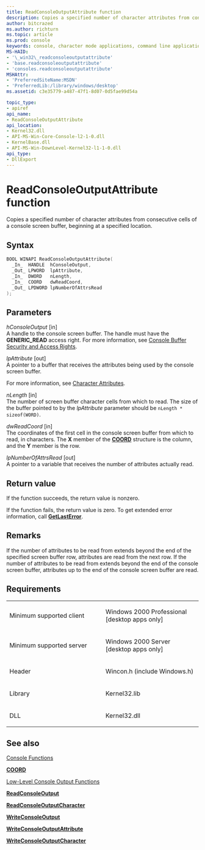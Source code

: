 ```yaml
---
title: ReadConsoleOutputAttribute function
description: Copies a specified number of character attributes from consecutive cells of a console screen buffer, beginning at a specified location.
author: bitcrazed
ms.author: richturn
ms.topic: article
ms.prod: console
keywords: console, character mode applications, command line applications, terminal applications, console api
MS-HAID:
- '\_win32\_readconsoleoutputattribute'
- 'base.readconsoleoutputattribute'
- 'consoles.readconsoleoutputattribute'
MSHAttr:
- 'PreferredSiteName:MSDN'
- 'PreferredLib:/library/windows/desktop'
ms.assetid: c3e35779-a487-47f1-8d07-0d5fae99d54a

topic_type:
- apiref
api_name:
- ReadConsoleOutputAttribute
api_location:
- Kernel32.dll
- API-MS-Win-Core-Console-l2-1-0.dll
- KernelBase.dll
- API-MS-Win-DownLevel-Kernel32-l1-1-0.dll
api_type:
- DllExport
---
```


# ReadConsoleOutputAttribute function


Copies a specified number of character attributes from consecutive cells of a console screen buffer, beginning at a specified location.

Syntax
------

```C
BOOL WINAPI ReadConsoleOutputAttribute(
  _In_  HANDLE  hConsoleOutput,
  _Out_ LPWORD  lpAttribute,
  _In_  DWORD   nLength,
  _In_  COORD   dwReadCoord,
  _Out_ LPDWORD lpNumberOfAttrsRead
);
```

Parameters
----------

*hConsoleOutput* \[in\]  
A handle to the console screen buffer. The handle must have the **GENERIC\_READ** access right. For more information, see [Console Buffer Security and Access Rights](console-buffer-security-and-access-rights.md).

*lpAttribute* \[out\]  
A pointer to a buffer that receives the attributes being used by the console screen buffer.

For more information, see [Character Attributes](console-screen-buffers.md#_win32_font_attributes).

*nLength* \[in\]  
The number of screen buffer character cells from which to read. The size of the buffer pointed to by the *lpAttribute* parameter should be `nLength * sizeof(WORD)`.

*dwReadCoord* \[in\]  
The coordinates of the first cell in the console screen buffer from which to read, in characters. The **X** member of the [**COORD**](coord-str.md) structure is the column, and the **Y** member is the row.

*lpNumberOfAttrsRead* \[out\]  
A pointer to a variable that receives the number of attributes actually read.

Return value
------------

If the function succeeds, the return value is nonzero.

If the function fails, the return value is zero. To get extended error information, call [**GetLastError**](https://msdn.microsoft.com/library/windows/desktop/ms679360).

Remarks
-------

If the number of attributes to be read from extends beyond the end of the specified screen buffer row, attributes are read from the next row. If the number of attributes to be read from extends beyond the end of the console screen buffer, attributes up to the end of the console screen buffer are read.

Requirements
------------

<table>
<colgroup>
<col width="50%" />
<col width="50%" />
</colgroup>
<tbody>
<tr class="odd">
<td><p>Minimum supported client</p></td>
<td><p>Windows 2000 Professional [desktop apps only]</p></td>
</tr>
<tr class="even">
<td><p>Minimum supported server</p></td>
<td><p>Windows 2000 Server [desktop apps only]</p></td>
</tr>
<tr class="odd">
<td><p>Header</p></td>
<td>Wincon.h (include Windows.h)</td>
</tr>
<tr class="even">
<td><p>Library</p></td>
<td>Kernel32.lib</td>
</tr>
<tr class="odd">
<td><p>DLL</p></td>
<td>Kernel32.dll</td>
</tr>
<tr class="even">
</tr>
<tr class="odd">
</tr>
<tr class="even">
</tr>
</tbody>
</table>

## <span id="see_also"></span>See also


[Console Functions](console-functions.md)

[**COORD**](coord-str.md)

[Low-Level Console Output Functions](low-level-console-output-functions.md)

[**ReadConsoleOutput**](readconsoleoutput.md)

[**ReadConsoleOutputCharacter**](readconsoleoutputcharacter.md)

[**WriteConsoleOutput**](writeconsoleoutput.md)

[**WriteConsoleOutputAttribute**](writeconsoleoutputattribute.md)

[**WriteConsoleOutputCharacter**](writeconsoleoutputcharacter.md)

 

 




